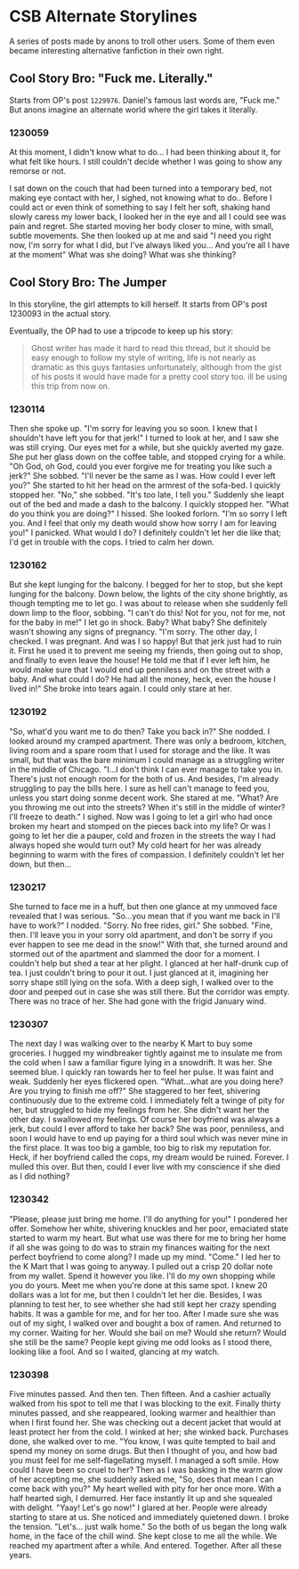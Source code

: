 # CSB Alternate Storylines

A series of posts made by anons to troll other users. Some of them even became interesting alternative fanfiction in their own right.

## Cool Story Bro: "Fuck me. Literally."

Starts from OP's post `1229976`. Daniel's famous last words are, "Fuck me." But anons imagine an alternate world where the girl takes it literally.

### 1230059

At this moment, I didn't know what to do... I had been thinking about it, for what felt like hours. I still couldn't decide whether I was going to show any remorse or not.

I sat down on the couch that had been turned into a temporary bed, not making eye contact with her, I sighed, not knowing what to do.. Before I could act or even think of something to say I felt her soft, shaking hand slowly caress my lower back, I looked her in the eye and all I could see was pain and regret. She started moving her body closer to mine, with small, subtle movements. She then looked up at me and said "I need you right now, I'm sorry for what I did, but I've always liked you... And you're all I have at the moment" What was she doing? What was she thinking?

## Cool Story Bro: The Jumper

In this storyline, the girl attempts to kill herself. It starts from OP's post 1230093 in the actual story.

Eventually, the OP had to use a tripcode to keep up his story:

> Ghost writer has made it hard to read this thread, but it should be easy enough to follow my style of writing, life is not nearly as dramatic as this guys fantasies unfortunately, although from the gist of his posts it would have made for a pretty cool story too. ill be using this trip from now on.

### 1230114

Then she spoke up. "I'm sorry for leaving you so soon. I knew that I shouldn't have left you for that jerk!" I turned to look at her, and I saw she was still crying. Our eyes met for a while, but she quickly averted my gaze. She put her glass down on the coffee table, and stopped crying for a while. "Oh God, oh God, could you ever forgive me for treating you like such a jerk?" She sobbed. "I'll never be the same as I was. How could I ever left you?" She started to hit her head on the armrest of the sofa-bed. I quickly stopped her. "No," she sobbed. "It's too late, I tell you." Suddenly she leapt out of the bed and made a dash to the balcony. I quickly stopped her. "What do you think you are doing?" I hissed. She looked forlorn. "I'm so sorry I left you. And I feel that only my death would show how sorry I am for leaving you!" I panicked. What would I do? I definitely couldn't let her die like that; I'd get in trouble with the cops. I tried to calm her down.

### 1230162

But she kept lunging for the balcony. I begged for her to stop, but she kept lunging for the balcony. Down below, the lights of the city shone brightly, as though tempting me to let go. I was about to release when she suddenly fell down limp to the floor, sobbing. "I can't do this! Not for you, not for me, not for the baby in me!" I let go in shock. Baby? What baby? She definitely wasn't showing any signs of pregnancy. "I'm sorry. The other day, I checked. I was pregnant. And was I so happy! But that jerk just had to ruin it. First he used it to prevent me seeing my friends, then going out to shop, and finally to even leave the house! He told me that if I ever left him, he would make sure that I would end up penniless and on the street with a baby. And what could I do? He had all the money, heck, even the house I lived in!" She broke into tears again. I could only stare at her.

### 1230192

"So, what'd you want me to do then? Take you back in?" She nodded. I looked around my cramped apartment. There was only a bedroom, kitchen, living room and a spare room that I used for storage and the like. It was small, but that was the bare minimum I could manage as a struggling writer in the middle of Chicago. "I...I don't think I can ever manage to take you in. There's just not enough room for the both of us. And besides, I'm already struggling to pay the bills here. I sure as hell can't manage to feed you, unless you start doing sonme decent work. She stared at me. "What? Are you throwing me out into the streets? When it's still in the middle of winter? I'll freeze to death." I sighed. Now was I going to let a girl who had once broken my heart and stomped on the pieces back into my life? Or was I going to let her die a pauper, cold and frozen in the streets the way I had always hoped she would turn out? My cold heart for her was already beginning to warm with the fires of compassion. I definitely couldn't let her down, but then...

### 1230217

She turned to face me in a huff, but then one glance at my unmoved face revealed that I was serious. "So...you mean that if you want me back in I'll have to work?" I nodded. "Sorry. No free rides, girl." She sobbed. "Fine, then. I'll leave you in your sorry old apartment, and don't be sorry if you ever happen to see me dead in the snow!" With that, she turned around and stormed out of the apartment and slammed the door for a moment. I couldn't help but shed a tear at her plight. I glanced at her half-drunk cup of tea. I just couldn't bring to pour it out. I just glanced at it, imagining her sorry shape still lying on the sofa. With a deep sigh, I walked over to the door and peeped out in case she was still there. But the corridor was empty. There was no trace of her. She had gone with the frigid January wind.

### 1230307

The next day I was walking over to the nearby K Mart to buy some groceries. I hugged my windbreaker tightly against me to insulate me from the cold when I saw a familiar figure lying in a snowdrift. It was her. She seemed blue. I quickly ran towards her to feel her pulse. It was faint and weak. Suddenly her eyes flickered open. "What...what are you doing here? Are you trying to finish me off?" She staggered to her feet, shivering continuously due to the extreme cold. I immediately felt a twinge of pity for her, but struggled to hide my feelings from her. She didn't want her the other day. I swallowed my feelings. Of course her boyfriend was always a jerk, but could I ever afford to take her back? She was poor, penniless, and soon I would have to end up paying for a third soul which was never mine in the first place. It was too big a gamble, too big to risk my reputation for. Heck, if her boyfriend called the cops, my dream would be ruined. Forever. I mulled this over. But then, could I ever live with my conscience if she died as I did nothing?

### 1230342

"Please, please just bring me home. I'll do anything for you!" I pondered her offer. Somehow her white, shivering knuckles and her poor, emaciated state started to warm my heart. But what use was there for me to bring her home if all she was going to do was to strain my finances waiting for the next perfect boyfriend to come along? I made up my mind. "Come." I led her to the K Mart that I was going to anyway. I pulled out a crisp 20 dollar note from my wallet. Spend it however you like. I'll do my own shopping while you do yours. Meet me when you're done at this same spot. I knew 20 dollars was a lot for me, but then I couldn't let her die. Besides, I was planning to test her, to see whether she had still kept her crazy spending habits. It was a gamble for me, and for her too. After I made sure she was out of my sight, I walked over and bought a box of ramen. And returned to my corner. Waiting for her. Would she bail on me? Would she return? Would she still be the same? People kept giving me odd looks as I stood there, looking like a fool. And so I waited, glancing at my watch.

### 1230398

Five minutes passed. And then ten. Then fifteen. And a cashier actually walked from his spot to tell me that I was blocking to the exit. Finally thirty minutes passed, and she reappeared, looking warmer and healthier than when I first found her. She was checking out a decent jacket that would at least protect her from the cold. I winked at her; she winked back. Purchases done, she walked over to me. "You know, I was quite tempted to bail and spend my money on some drugs. But then I thought of you, and how bad you must feel for me self-flagellating myself. I managed a soft smile. How could I have been so cruel to her? Then as I was basking in the warm glow of her accepting me, she suddenly asked me, "So, does that mean I can come back with you?" My heart welled with pity for her once more. With a half hearted sigh, I demurred. Her face instantly lit up and she squealed with delight. "Yaay! Let's go now!" I glared at her. People were already starting to stare at us. She noticed and immediately quietened down. I broke the tension. "Let's... just walk home." So the both of us began the long walk home, in the face of the chill wind. She kept close to me all the while. We reached my apartment after a while. And entered. Together. After all these years.